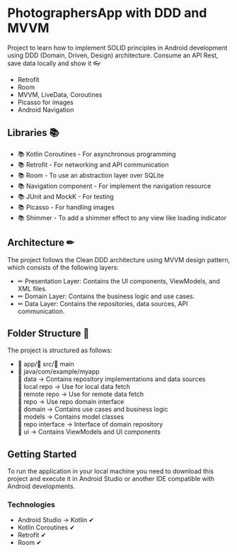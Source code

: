 # PhotographersApp with DDD and MVVM

Project to learn how to implement SOLID principles in Android development using DDD (Domain, Driven, Design) architecture. Consume an API Rest, save data locally and show it 👓

* Retrofit
* Room
* MVVM, LiveData, Coroutines
* Picasso for images
* Android Navigation


## Libraries 📚

* 📚 Kotlin Coroutines - For asynchronous programming
* 📚 Retrofit - For networking and API communication
* 📚 Room - To use an abstraction layer over SQLite
* 📚 Navigation component - For implement the navigation resource
* 📚 JUnit and MockK - For testing
* 📚 Picasso - For handling images
* 📚 Shimmer - To add a shimmer effect to any view like loading indicator


## Architecture ✏
The project follows the Clean DDD architecture using MVVM design pattern, which consists of the following layers:

* ✏ Presentation Layer: Contains the UI components, ViewModels, and XML files.
* ✏ Domain Layer: Contains the business logic and use cases.
* ✏ Data Layer: Contains the repositories, data sources, API communication.


## Folder Structure 📁
The project is structured as follows:

 * 📁 app/📁 src/📁 main
 *  📁 java/com/example/myapp  
       📁 data -> Contains repository implementations and data sources  
           📁 local repo -> Use for local data fetch  
           📁 remote repo -> Use for remote data fetch  
           📁 repo -> Use repo domain interface  
       📁 domain -> Contains use cases and business logic  
           📁 models -> Contains model classes  
           📁 repo interface -> Interface of domain repository  
       📁 ui -> Contains ViewModels and UI components  

## Getting Started

To run the application in your local machine you need to download this project and execute it in Android Studio or another IDE compatible with Android developments.

### Technologies

* Android Studio → Kotlin ✔
* Kotlin Coroutines ✔
* Retrofit ✔
* Room ✔
